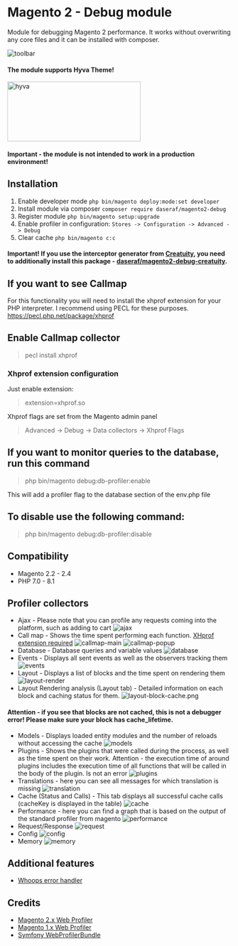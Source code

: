 # Magento 2 - Debug module
Module for debugging Magento 2 performance. It works without overwriting any core files and it can be installed with composer.

![toolbar](./view/base/web/images/readme/homepage.png)


#### The module supports Hyva Theme!

<img alt="hyva" height="135" width="300" src="./view/base/web/images/readme/hyva.png"/>

#### Important - the module is not intended to work in a production environment!
## Installation
1. Enable developer mode `php bin/magento deploy:mode:set developer`
2. Install module via composer `composer require daseraf/magento2-debug`
3. Register module `php bin/magento setup:upgrade`
4. Enable profiler in configuration: `Stores -> Configuration -> Advanced -> Debug`
5. Clear cache `php bin/magento c:c`

#### Important! If you use the interceptor generator from [Creatuity](https://github.com/creatuity/magento2-interceptors), you need to additionally install this package - [daseraf/magento2-debug-creatuity](https://github.com/Daseraf/magento2-debug-creatuity).

## If you want to see Callmap
For this functionality you will need to install the xhprof extension for your PHP interpreter.
I recommend using PECL for these purposes.
https://pecl.php.net/package/xhprof

## Enable Callmap collector
> pecl install xhprof
### Xhprof extension configuration
Just enable extension:
> extension=xhprof.so

Xhprof flags are set from the Magento admin panel
> Advanced -> Debug -> Data collectors -> Xhprof Flags

## If you want to monitor queries to the database, run this command
> php bin/magento debug:db-profiler:enable

This will add a profiler flag to the database section of the env.php file

## To disable use the following command:
> php bin/magento debug:db-profiler:disable

## Compatibility
* Magento 2.2 - 2.4
* PHP 7.0 - 8.1

## Profiler collectors
- Ajax - Please note that you can profile any requests coming into the platform, such as adding to cart
  ![ajax](./view/base/web/images/readme/ajax.png)
- Call map - Shows the time spent performing each function. [XHprof extension required](https://www.php.net/manual/en/book.xhprof.php)
  ![callmap-main](./view/base/web/images/readme/callmap-main.png)
  ![callmap-popup](./view/base/web/images/readme/callmap-popup.png)
- Database - Database queries and variable values
  ![database](./view/base/web/images/readme/database.png)
- Events - Displays all sent events as well as the observers tracking them
  ![events](./view/base/web/images/readme/events.png)
- Layout - Displays a list of blocks and the time spent on rendering them
  ![layout-render](./view/base/web/images/readme/layout-render.png)
- Layout Rendering analysis (Layout tab) - Detailed information on each block and caching status for them.
  ![layout-block-cache.png](./view/base/web/images/readme/layout-block-cache.png)
#### Attention - if you see that blocks are not cached, this is not a debugger error! Please make sure your block has cache_lifetime.
- Models - Displays loaded entity modules and the number of reloads without accessing the cache
  ![models](./view/base/web/images/readme/models.png)
- Plugins - Shows the plugins that were called during the process, as well as the time spent on their work. Attention - the execution time of around plugins includes the execution time of all functions that will be called in the body of the plugin. Is not an error
  ![plugins](./view/base/web/images/readme/plugins.png)
- Translations - here you can see all messages for which translation is missing
  ![translation](./view/base/web/images/readme/translation.png)
- Cache (Status and Calls) - This tab displays all successful cache calls (cacheKey is displayed in the table)
  ![cache](./view/base/web/images/readme/cache.png)
- Performance - here you can find a graph that is based on the output of the standard profiler from magento
  ![performance](./view/base/web/images/readme/performance.png)
- Request/Response
  ![request](./view/base/web/images/readme/request.png)
- Config
  ![config](./view/base/web/images/readme/config.png)
- Memory
  ![memory](./view/base/web/images/readme/memory.png)

## Additional features
- [Whoops error handler](http://filp.github.io/whoops/)

## Credits
- [Magento 2.x Web Profiler](https://github.com/clawrock/magento2-debug)
- [Magento 1.x Web Profiler](https://github.com/ecoco/magento_profiler)
- [Symfony WebProfilerBundle](https://github.com/symfony/web-profiler-bundle)

